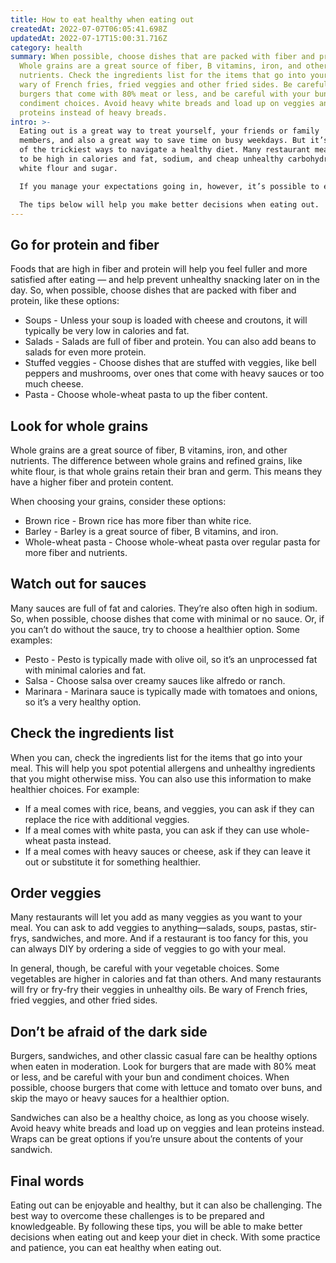 ```yaml
---
title: How to eat healthy when eating out
createdAt: 2022-07-07T06:05:41.698Z
updatedAt: 2022-07-17T15:00:31.716Z
category: health
summary: When possible, choose dishes that are packed with fiber and protein.
  Whole grains are a great source of fiber, B vitamins, iron, and other
  nutrients. Check the ingredients list for the items that go into your meal. Be
  wary of French fries, fried veggies and other fried sides. Be careful of
  burgers that come with 80% meat or less, and be careful with your bun and
  condiment choices. Avoid heavy white breads and load up on veggies and lean
  proteins instead of heavy breads.
intro: >-
  Eating out is a great way to treat yourself, your friends or family
  members, and also a great way to save time on busy weekdays. But it’s also one
  of the trickiest ways to navigate a healthy diet. Many restaurant meals tend
  to be high in calories and fat, sodium, and cheap unhealthy carbohydrates like
  white flour and sugar.

  If you manage your expectations going in, however, it’s possible to eat out healthfully—even if you do it often. The key is knowing how to order effectively when eating at restaurants. Make the right choices more often than not, and you can still enjoy eating out while keeping your diet in check. 

  The tips below will help you make better decisions when eating out.
---
```


## Go for protein and fiber

Foods that are high in fiber and protein will help you feel fuller and more satisfied after eating — and help prevent unhealthy snacking later on in the day. So, when possible, choose dishes that are packed with fiber and protein, like these options:

- Soups - Unless your soup is loaded with cheese and croutons, it will typically be very low in calories and fat.
- Salads - Salads are full of fiber and protein. You can also add beans to salads for even more protein.
- Stuffed veggies - Choose dishes that are stuffed with veggies, like bell peppers and mushrooms, over ones that come with heavy sauces or too much cheese.
- Pasta - Choose whole-wheat pasta to up the fiber content.

## Look for whole grains

Whole grains are a great source of fiber, B vitamins, iron, and other nutrients. The difference between whole grains and refined grains, like white flour, is that whole grains retain their bran and germ. This means they have a higher fiber and protein content.

When choosing your grains, consider these options:

- Brown rice - Brown rice has more fiber than white rice.
- Barley - Barley is a great source of fiber, B vitamins, and iron.
- Whole-wheat pasta - Choose whole-wheat pasta over regular pasta for more fiber and nutrients.

## Watch out for sauces

Many sauces are full of fat and calories. They’re also often high in sodium. So, when possible, choose dishes that come with minimal or no sauce. Or, if you can’t do without the sauce, try to choose a healthier option. Some examples:

- Pesto - Pesto is typically made with olive oil, so it’s an unprocessed fat with minimal calories and fat.
- Salsa - Choose salsa over creamy sauces like alfredo or ranch.
- Marinara - Marinara sauce is typically made with tomatoes and onions, so it’s a very healthy option.

## Check the ingredients list

When you can, check the ingredients list for the items that go into your meal. This will help you spot potential allergens and unhealthy ingredients that you might otherwise miss. You can also use this information to make healthier choices. For example:

- If a meal comes with rice, beans, and veggies, you can ask if they can replace the rice with additional veggies.
- If a meal comes with white pasta, you can ask if they can use whole-wheat pasta instead.
- If a meal comes with heavy sauces or cheese, ask if they can leave it out or substitute it for something healthier.

## Order veggies

Many restaurants will let you add as many veggies as you want to your meal. You can ask to add veggies to anything—salads, soups, pastas, stir-frys, sandwiches, and more. And if a restaurant is too fancy for this, you can always DIY by ordering a side of veggies to go with your meal.

In general, though, be careful with your vegetable choices. Some vegetables are higher in calories and fat than others. And many restaurants will fry or fry-fry their veggies in unhealthy oils. Be wary of French fries, fried veggies, and other fried sides.

## Don’t be afraid of the dark side

Burgers, sandwiches, and other classic casual fare can be healthy options when eaten in moderation. Look for burgers that are made with 80% meat or less, and be careful with your bun and condiment choices. When possible, choose burgers that come with lettuce and tomato over buns, and skip the mayo or heavy sauces for a healthier option.

Sandwiches can also be a healthy choice, as long as you choose wisely. Avoid heavy white breads and load up on veggies and lean proteins instead. Wraps can be great options if you’re unsure about the contents of your sandwich.

## Final words

Eating out can be enjoyable and healthy, but it can also be challenging. The best way to overcome these challenges is to be prepared and knowledgeable. By following these tips, you will be able to make better decisions when eating out and keep your diet in check. With some practice and patience, you can eat healthy when eating out.
